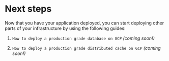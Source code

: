 # Next steps

Now that you have your application deployed, you can start deploying other parts of your infrastructure by using the
following guides:

1.  `How to deploy a production grade database on GCP` _(coming soon!)_

2.  `How to deploy a production grade distributed cache on GCP` _(coming soon!)_


<!-- ##DOCS-SOURCER-START
{"sourcePlugin":"Service Catalog Reference","hash":"2c974118b07ad8ab147054952019a856"}
##DOCS-SOURCER-END -->

